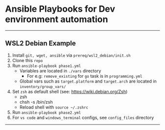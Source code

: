 # Ansible Playbooks for Dev environment automation

---
## WSL2 Debian Example

1. Install `git, wget, ansible` via `prereq/wsl2_debian/init.sh`
2. Clone this `repo`
2. Run `ansible-playbook phase1.yml`
    * Variables are located in `./vars` directory
        * For e.g: `remove_existing` for `go` task is in `programming.yml`
    * Global vars such as `target.platform` and `target.arch` are located in `inventory/group_vars/`
3. Set `zsh` as default shell (see: https://wiki.debian.org/Zsh)
    * zsh
    * chsh -s /bin/zsh
    * Reload shell with `source ~/.zshrc`
4. Run `ansible-playbook phase2.yml`
5. For `vs code` and `windows_terminal` configs, see `config_files` directory

---


